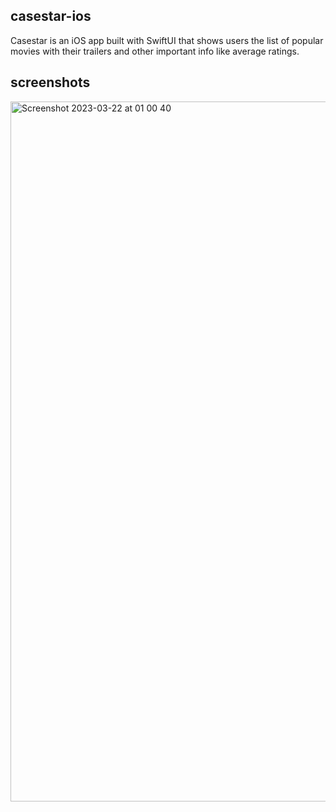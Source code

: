 ## casestar-ios
Casestar is an iOS app built with SwiftUI that shows users the list of popular movies with their trailers and other important info like average ratings.

## screenshots

<img width="1120" alt="Screenshot 2023-03-22 at 01 00 40" src="https://user-images.githubusercontent.com/57676305/226768440-474ac45a-8cb4-4e41-bf21-0eec5bdc42b7.png">
